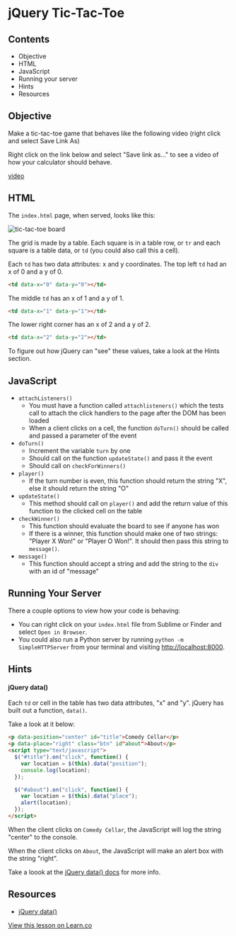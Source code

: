 # jQuery Tic-Tac-Toe

## Contents

* Objective
* HTML
* JavaScript
* Running your server
* Hints
* Resources

## Objective

Make a tic-tac-toe game that behaves like the following video (right click and select Save Link As) 

Right click on the link below and select "Save link as..." to see a video of how your calculator should behave.

[video](https://s3-us-west-2.amazonaws.com/web-dev-readme-photos/js/jquery-tic-tac-toe.mp4)

## HTML

The `index.html` page, when served, looks like this:

![tic-tac-toe board](https://s3-us-west-2.amazonaws.com/web-dev-readme-photos/js/jquery-tic-tac-toe-board)

The grid is made by a table. Each square is in a table row, or `tr` and each square is a table data, or `td` (you could also call this a cell).

Each `td` has two data attributes: x and y coordinates. The top left `td` had an x of 0 and a y of 0.

```html
<td data-x="0" data-y="0"></td>
```

The middle `td` has an x of 1 and a y of 1.

```html
<td data-x="1" data-y="1"></td>
```

The lower right corner has an x of 2 and a y of 2.

```html
<td data-x="2" data-y="2"></td>
```

To figure out how jQuery can "see" these values, take a look at the Hints section.

## JavaScript

* `attachListeners()`
  * You must have a function called `attachlisteners()` which the tests call to attach the click handlers to the page after the DOM has been loaded
  * When a client clicks on a cell, the function `doTurn()` should be called and passed a parameter of the event
* `doTurn()`
  * Increment the variable `turn` by one
  * Should call on the function `updateState()` and pass it the event
  * Should call on `checkForWinners()`
* `player()`
  * If the turn number is even, this function should return the string "X", else it should return the string "O"
* `updateState()`
  * This method should call on `player()` and add the return value of this function to the clicked cell on the table
* `checkWinner()`
  * This function should evaluate the board to see if anyone has won
  * If there is a winner, this function should make one of two strings: "Player X Won!" or "Player O Won!". It should then pass this string to `message()`.
* `message()`
  * This function should accept a string and add the string to the `div` with an id of "message" 

## Running Your Server

There a couple options to view how your code is behaving:

* You can right click on your `index.html` file from Sublime or Finder and select `Open in Browser`.
* You could also run a Python server by running `python -m SimpleHTTPServer` from your terminal and visiting [http://localhost:8000](http://localhost:8000/).

## Hints

#### jQuery data()

Each `td` or cell in the table has two data attributes, "x" and "y". jQuery has built out a function, `data()`.

Take a look at it below:

```html
<p data-position="center" id="title">Comedy Cellar</p>
<p data-place="right" class="btn" id"about">About</p>
<script type="text/javascript">
  $("#title").on("click", function() {
    var location = $(this).data("position");
    console.log(location);
  });

  $("#about").on("click", function() {
    var location = $(this).data("place");
    alert(location);
  });
</script>
```

When the client clicks on `Comedy Cellar`, the JavaScript will log the string "center" to the console. 

When the client clicks on `About`, the JavaScript will make an alert box with the string "right".

Take a loook at the [jQuery data() docs](https://api.jquery.com/jquery.data/) for more info.

## Resources

* [jQuery data()](https://api.jquery.com/jquery.data/)

<a href='https://learn.co/lessons/jquery-tictactoe' data-visibility='hidden'>View this lesson on Learn.co</a>
